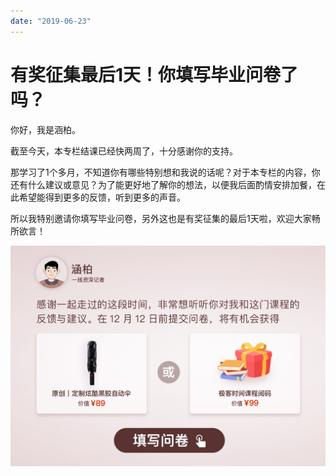 ```yaml
---
date: "2019-06-23"
---  
```

      
# 有奖征集最后1天！你填写毕业问卷了吗？
你好，我是涵柏。

截至今天，本专栏结课已经快两周了，十分感谢你的支持。

那学习了1个多月，不知道你有哪些特别想和我说的话呢？对于本专栏的内容，你还有什么建议或意见？为了能更好地了解你的想法，以便我后面酌情安排加餐，在此希望能得到更多的反馈，听到更多的声音。

所以我特别邀请你填写毕业问卷，另外这也是有奖征集的最后1天啦，欢迎大家畅所欲言！

[![](./httpsstatic001geekbangorgresourceimagea04ba0d4a538591a0c317468d9dd7f2f7b4b.jpg)](https://jinshuju.net/f/Gj9mXL)

<!-- [[[read_end]]] -->